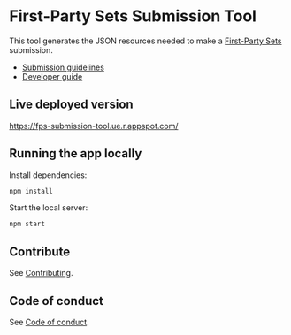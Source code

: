 # First-Party Sets Submission Tool

This tool generates the JSON resources needed to make a [First-Party Sets](https://developer.chrome.com/docs/privacy-sandbox/first-party-sets/) submission. 

- [Submission guidelines](https://github.com/GoogleChrome/first-party-sets/blob/main/FPS-Submission_Guidelines.md)
- [Developer guide](https://developer.chrome.com/docs/privacy-sandbox/first-party-sets-integration/)


## Live deployed version

https://fps-submission-tool.ue.r.appspot.com/

## Running the app locally

Install dependencies:

```bash
npm install
```

Start the local server:

```bash
npm start
```

## Contribute

See [Contributing]().

## Code of conduct

See [Code of conduct]().
